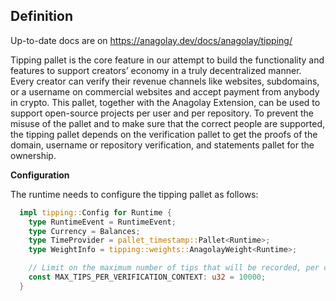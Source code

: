 ## Definition

Up-to-date docs are on https://anagolay.dev/docs/anagolay/tipping/

Tipping pallet is the core feature in our attempt to build the functionality and features to support creators’ economy in a truly decentralized manner. Every creator can verify their revenue channels like websites, subdomains, or a username on commercial websites and accept payment from anybody in crypto. This pallet, together with the Anagolay Extension, can be used to support open-source projects per user and per repository. To prevent the misuse of the pallet and to make sure that the correct people are supported, the tipping pallet depends on the verification pallet to get the proofs of the domain, username or repository verification, and statements pallet for the ownership.

**Configuration**

The runtime needs to configure the tipping pallet as follows:

```rust
  impl tipping::Config for Runtime {
    type RuntimeEvent = RuntimeEvent;
    type Currency = Balances;
    type TimeProvider = pallet_timestamp::Pallet<Runtime>;
    type WeightInfo = tipping::weights::AnagolayWeight<Runtime>;

    // Limit on the maximum number of tips that will be recorded, per context
    const MAX_TIPS_PER_VERIFICATION_CONTEXT: u32 = 10000;
  }
```


